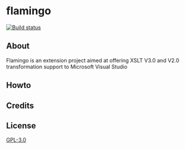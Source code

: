 # flamingo

[![Build status](https://dev.azure.com/nitishranjan/esrmnt/_apis/build/status/esrmnt-.NET%20Desktop-CI)](https://dev.azure.com/nitishranjan/esrmnt/_build/latest?definitionId=3)

## About
<p> Flamingo is an extension project aimed at offering XSLT V3.0 and V2.0 transformation support to Microsoft Visual Studio </p>

## Howto

## Credits

## License 
[GPL-3.0](https://github.com/esrmnt/Flamingo/blob/master/LICENSE)
